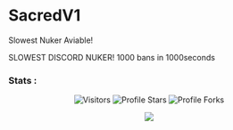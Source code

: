 # SacredV1
Slowest Nuker Aviable!


SLOWEST DISCORD NUKER! 1000 bans in 1000seconds

### Stats : 
<p align="center"><img src="https://gpvc.arturio.dev/SurvivorJosh" alt="Visitors"></a>
<img src="https://img.shields.io/badge/dynamic/json?&label=Total%20Stars&color=bb2527&style=flat&style=for-the-badge&query=%24.stars&url=https://api.github-star-counter.workers.dev/user/SurvivorJosh" alt="Profile Stars"></a>
<img src="https://img.shields.io/badge/dynamic/json?&label=Total%20Forks&color=bb2527&style=flat&style=for-the-badge&query=%24.forks&url=https://api.github-star-counter.workers.dev/user/SurvivorJosh" alt="Profile Forks"></a>
<p align="center">  
<img src="https://github-readme-stats.vercel.app/api?username=SurvivorJosh&show_icons=true&theme=dark&count_private=true">
</p>
